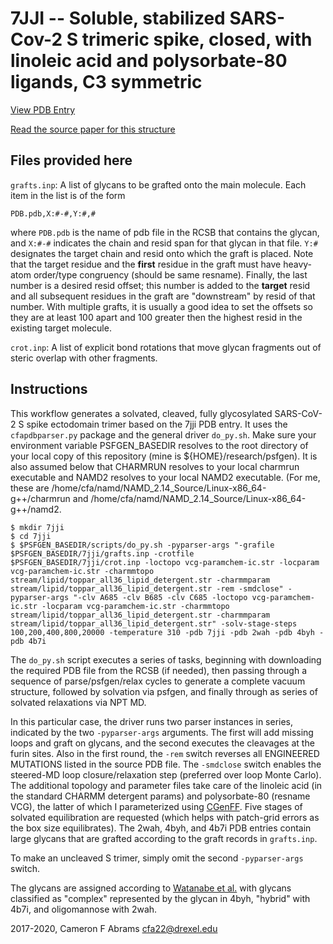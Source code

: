 # 7JJI -- Soluble, stabilized SARS-Cov-2 S trimeric spike, closed, with linoleic acid and polysorbate-80 ligands, C3 symmetric

[View PDB Entry](http://www.rcsb.org/structure/7JJI)

[Read the source paper for this structure](http://dx.doi.org/10.1101/2020.08.06.234674)

## Files provided here

`grafts.inp`:  A list of glycans to be grafted onto the main molecule.  Each item in the list is of the form
```
PDB.pdb,X:#-#,Y:#,#
```
where `PDB.pdb` is the name of pdb file in the RCSB that contains the glycan, and `X:#-#` indicates the chain and resid span for that glycan in that file.  `Y:#` designates the target chain and resid onto which the graft is placed.  Note that the target residue and the **first** residue in the graft must have heavy-atom order/type congruency (should be same resname).  Finally, the last number is a desired resid offset; this number is added to the **target** resid and all subsequent residues in the graft are "downstream" by resid of that number.  With multiple grafts, it is usually a good idea to set the offsets so they are at least 100 apart and 100 greater then the highest resid in the existing target molecule.

`crot.inp`: A list of explicit bond rotations that move glycan fragments out of steric overlap with other fragments.

## Instructions

This workflow generates a solvated, cleaved, fully glycosylated SARS-CoV-2 S spike ectodomain trimer based on the 7jji PDB entry.  It uses the `cfapdbparser.py` package and the general driver `do_py.sh`.   Make sure your environment variable PSFGEN_BASEDIR resolves to the root directory of your local copy of this repository (mine is ${HOME}/research/psfgen).  It is also assumed below that CHARMRUN resolves to your local charmrun executable and NAMD2 resolves to your local NAMD2 executable.  (For me, these are /home/cfa/namd/NAMD_2.14_Source/Linux-x86_64-g++/charmrun and /home/cfa/namd/NAMD_2.14_Source/Linux-x86_64-g++/namd2.

```
$ mkdir 7jji
$ cd 7jji
$ $PSFGEN_BASEDIR/scripts/do_py.sh -pyparser-args "-grafile $PSFGEN_BASEDIR/7jji/grafts.inp -crotfile $PSFGEN_BASEDIR/7jji/crot.inp -loctopo vcg-paramchem-ic.str -locparam vcg-paramchem-ic.str -charmmtopo stream/lipid/toppar_all36_lipid_detergent.str -charmmparam stream/lipid/toppar_all36_lipid_detergent.str -rem -smdclose" -pyparser-args "-clv A685 -clv B685 -clv C685 -loctopo vcg-paramchem-ic.str -locparam vcg-paramchem-ic.str -charmmtopo stream/lipid/toppar_all36_lipid_detergent.str -charmmparam stream/lipid/toppar_all36_lipid_detergent.str" -solv-stage-steps 100,200,400,800,20000 -temperature 310 -pdb 7jji -pdb 2wah -pdb 4byh -pdb 4b7i
```

The `do_py.sh` script executes a series of tasks, beginning with downloading the required PDB file from the RCSB (if needed), then passing through a sequence of parse/psfgen/relax cycles to generate a complete vacuum structure, followed by solvation via psfgen, and finally through as series of solvated relaxations via NPT MD.  

In this particular case, the driver runs two parser instances in series, indicated by the two `-pyparser-args` arguments.  The first will add missing loops and graft on glycans, and the second executes the cleavages at the furin sites.  Also in the first round, the `-rem` switch reverses all ENGINEERED MUTATIONS listed in the source PDB file.  The `-smdclose` switch enables the steered-MD loop closure/relaxation step (preferred over loop Monte Carlo).  The additional topology and parameter files take care of the linoleic acid (in the standard CHARMM detergent params) and polysorbate-80 (resname VCG), the latter of which I parameterized using [CGenFF](https://cgenff.umaryland.edu/).  Five stages of solvated equilibration are requested (which helps with patch-grid errors as the box size equilibrates).  The 2wah, 4byh, and 4b7i PDB entries contain large glycans that are grafted according to the graft records in `grafts.inp`.

To make an uncleaved S trimer, simply omit the second `-pyparser-args` switch.

The glycans are assigned according to [Watanabe et al.](https://science.sciencemag.org/content/369/6501/330) with glycans classified as "complex" represented by the glycan in 4byh, "hybrid" with 4b7i, and oligomannose with 2wah.

2017-2020, Cameron F Abrams  cfa22@drexel.edu
